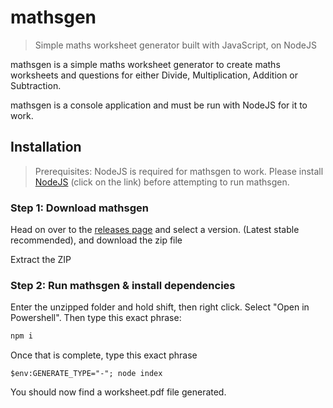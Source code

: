 # mathsgen
> Simple maths worksheet generator built with JavaScript, on NodeJS

mathsgen is a simple maths worksheet generator to create maths worksheets and questions for either Divide, Multiplication, Addition or Subtraction.

mathsgen is a console application and must be run with NodeJS for it to work.

## Installation
> Prerequisites:
> NodeJS is required for mathsgen to work. Please install [NodeJS](https://nodejs.org/en/) (click on the link) before attempting to run mathsgen.

### Step 1: Download mathsgen
Head on over to the [releases page](https://github.com/CoolJim/mathsgen/releases/) and select a version. (Latest stable recommended), and download the zip file

Extract the ZIP

### Step 2: Run mathsgen & install dependencies
Enter the unzipped folder and hold shift, then right click. Select "Open in Powershell". Then type this exact phrase: 

```cmd
npm i
```

Once that is complete, type this exact phrase
```
$env:GENERATE_TYPE="-"; node index
```
You should now find a worksheet.pdf file generated.